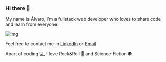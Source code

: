 ### Hi there 👋

My name is Álvaro, I'm a fullstack web developer who loves to share code and learn from everyone.

![img](https://www.codewars.com/users/alvaroariasrivero/badges/large)

Feel free to contact me in [LinkedIn](https://www.linkedin.com/in/alvaroariasrivero/) or [Email](alvaroariasrivero92@gmail.com)

Apart of coding :computer:, I love Rock&Roll :guitar: and Science Fiction :alien:

<!--
**alvaroariasrivero/alvaroariasrivero** is a ✨ _special_ ✨ repository because its `README.md` (this file) appears on your GitHub profile.

Here are some ideas to get you started:

- 🔭 I’m currently working on ...
- 🌱 I’m currently learning ...
- 👯 I’m looking to collaborate on ...
- 🤔 I’m looking for help with ...
- 💬 Ask me about ...
- 📫 How to reach me: ...
- 😄 Pronouns: ...
- ⚡ Fun fact: ...
-->
